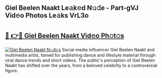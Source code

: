 ## Giel Beelen Naakt Le𝚊k𝚎d N𝚞𝚍e - Part-gVJ Vid𝚎o Photos Le𝚊ks VrL3o

# <h2><a href="http://fb43yr.evod.top/?m=Giel+Beelen+Naakt">🔗 👉🔴 Giel Beelen Naakt Vid𝚎o Ph𝚘t𝚘s</a></h2>

[![Giel Beelen Naakt N𝚞d𝚎s](https://i.imgur.com/8V9OHl7.gif)](http://fb43yr.evod.top/?m=Giel+Beelen+Naakt)
Social media influencer Giel Beelen Naakt and multimedia artist, famed for publishing dance and lifestyle material through viral dance trends and short videos. The public's perception of Giel Beelen Naakt has shifted over the years, from a beloved celebrity to a controversial figure. 
